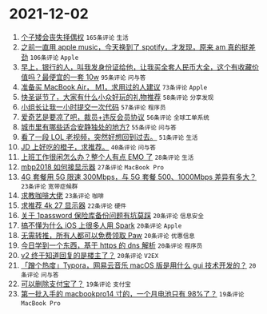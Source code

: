# 2021-12-02

1. [个子矮会丧失择偶权](https://www.v2ex.com/t/819569) `165条评论` `生活`
1. [之前一直用 apple music，今天换到了 spotify，才发现，原来 am 真的挺差劲](https://www.v2ex.com/t/819457) `106条评论` `Apple`
1. [早上，银行的人，叫我发身份证给他，让我买全套人民币大全，这个有收藏价值吗？最便宜的一套 10w](https://www.v2ex.com/t/819446) `95条评论` `问与答`
1. [准备买 MacBook Air， M1，求用过的人建议](https://www.v2ex.com/t/819511) `73条评论` `Apple`
1. [快圣诞节了，大家有什么小众好玩的礼物推荐](https://www.v2ex.com/t/819498) `58条评论` `分享发现`
1. [小组长让我一小时提交一次代码](https://www.v2ex.com/t/819582) `57条评论` `程序员`
1. [爱奇艺是要凉了吧，裁员+违反会员协议](https://www.v2ex.com/t/819518) `56条评论` `全球工单系统`
1. [城市里有哪些适合安静独处的地方?](https://www.v2ex.com/t/819455) `55条评论` `问与答`
1. [看了一段 LOL 老视频，突然好想回到过去。](https://www.v2ex.com/t/819525) `51条评论` `生活`
1. [JD 上好吃的橙子，求推荐。](https://www.v2ex.com/t/819470) `40条评论` `问与答`
1. [上班工作很闲怎么办？整个人有点 EMO 了](https://www.v2ex.com/t/819495) `28条评论` `生活`
1. [mbp2018 如何接显示器](https://www.v2ex.com/t/819441) `27条评论` `MacBook Pro`
1. [4G 套餐用 5G 限速 300Mbps，与 5G 套餐 500、1000Mbps 差异有多大？](https://www.v2ex.com/t/819505) `23条评论` `宽带症候群`
1. [求教咖啡大佬](https://www.v2ex.com/t/819449) `23条评论` `咖啡`
1. [求推荐 4k 27 显示器](https://www.v2ex.com/t/819590) `22条评论` `硬件`
1. [关于 1password 保险库备份问题有坑莫踩](https://www.v2ex.com/t/819655) `20条评论` `信息安全`
1. [搞不懂为什么 iOS 上很多人用 Spark](https://www.v2ex.com/t/819601) `20条评论` `Apple`
1. [无需转推，所有人都可以免费领取 Paw](https://www.v2ex.com/t/819564) `20条评论` `优惠信息`
1. [今日学到一个东西，基于 https 的 dns 解析](https://www.v2ex.com/t/819489) `20条评论` `程序员`
1. [v2 终于知道回复的是楼主了？](https://www.v2ex.com/t/819460) `20条评论` `V2EX`
1. [「蹭个热度」Typora，网易云音乐 macOS 版是用什么 gui 技术开发的？](https://www.v2ex.com/t/819452) `20条评论` `问与答`
1. [可以删除支付宝了？](https://www.v2ex.com/t/819596) `19条评论` `支付宝`
1. [第一批入手的 macbookpro14 寸的，一个月电池只有 98%了？](https://www.v2ex.com/t/819549) `19条评论` `MacBook Pro`
